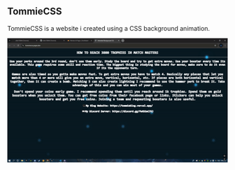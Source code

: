 ## TommieCSS

TommieCSS is a website i created using a CSS background animation.

<img src="https://github.com/elite159844/tommie17/blob/main/my2ndwebsite.gif?raw=true" alt="Website Banner" />
